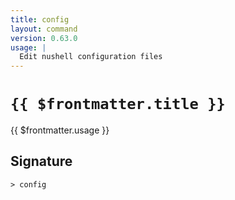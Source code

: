 ```yaml
---
title: config
layout: command
version: 0.63.0
usage: |
  Edit nushell configuration files
---
```


# `{{ $frontmatter.title }}`

<div style='white-space: pre-wrap;'>{{ $frontmatter.usage }}</div>

## Signature

```> config ```

